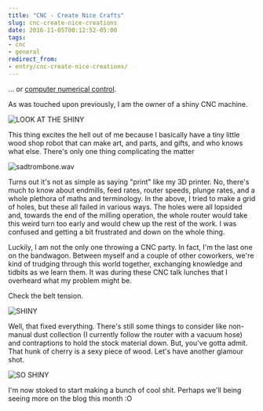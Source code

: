 ```yaml
---
title: "CNC - Create Nice Crafts"
slug: cnc-create-nice-creations
date: 2016-11-05T00:12:52-05:00
tags:
- cnc
- general
redirect_from:
- entry/cnc-create-nice-creations/
---
```

... or [computer numerical control](https://en.wikipedia.org/wiki/Numerical_control).

As was touched upon previously, I am the owner of a shiny CNC machine.

![](https://cdn.awwni.me/ufpm.jpg "LOOK AT THE SHINY")

This thing excites the hell out of me because I basically have a tiny little wood shop robot that can make art, and parts, and gifts, and who knows what else. There's only one thing complicating the matter

![](https://cdn.awwni.me/ufpn.jpg "sadtrombone.wav")

Turns out it's not as simple as saying "print" like my 3D printer. No, there's much to know about endmills, feed rates, router speeds, plunge rates, and a whole plethora of maths and terminology. In the above, I tried to make a grid of holes, but these all failed in various ways. The holes were all lopsided and, towards the end of the milling operation, the whole router would take this weird turn too early and would chew up the rest of the work. I was confused and getting a bit frustrated and down on the whole thing.

Luckily, I am not the only one throwing a CNC party. In fact, I'm the last one on the bandwagon. Between myself and a couple of other coworkers, we're kind of trudging through this world together, exchanging knowledge and tidbits as we learn them. It was during these CNC talk lunches that I overheard what my problem might be.

Check the belt tension.

![](https://cdn.awwni.me/ufpo.jpg "SHINY")

Well, that fixed everything. There's still some things to consider like non-manual dust collection (I currently follow the router with a vacuum hose) and contraptions to hold the stock material down. But, you've gotta admit. That hunk of cherry is a sexy piece of wood. Let's have another glamour shot.

![](https://cdn.awwni.me/ufpp.jpg "SO SHINY")

I'm now stoked to start making a bunch of cool shit. Perhaps we'll being seeing more on the blog this month :O
